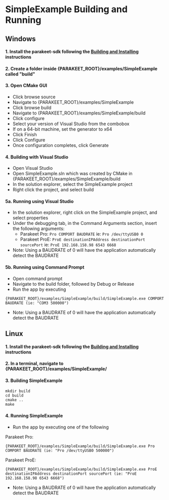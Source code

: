 # SimpleExample Building and Running

## Windows

#### 1. Install the parakeet-sdk following the [Building and Installing](Building%20and%20Installing.md) instructions
#### 2. Create a folder inside {PARAKEET_ROOT}/examples/SimpleExample called "build"
#### 3. Open CMake GUI
- Click browse source
- Navigate to {PARAKEET_ROOT}/examples/SimpleExample
- Click browse build
- Navigate to {PARAKEET_ROOT}/examples/SimpleExample/build
- Click configure
- Select your version of Visual Studio from the combobox
- If on a 64-bit machine, set the generator to x64
- Click Finish
- Click Configure
- Once configuration completes, click Generate

#### 4. Building with Visual Studio
- Open Visual Studio
- Open SimpleExample.sln which was created by CMake in {PARAKEET_ROOT}/examples/SimpleExample/build
- In the solution explorer, select the SimpleExample project
- Right click the project, and select build

#### 5a. Running using Visual Studio
- In the solution explorer, right click on the SimpleExample project, and select properties
- Under the debugging tab, in the Command Arguments section, insert the following arguments:
	- Parakeet Pro: `Pro COMPORT BAUDRATE` ie: `Pro /dev/ttyUSB0 0`
	- Parakeet ProE: `ProE destinationIPAddress destinationPort sourcePort` ie: `ProE 192.168.158.98 6543 6668`
- Note: Using a BAUDRATE of 0 will have the application automatically detect the BAUDRATE

#### 5b. Running using Command Prompt
- Open command prompt
- Navigate to the build folder, followed by Debug or Release
- Run the app by executing 

```
{PARAKEET_ROOT}/examples/SimpleExample/build/SimpleExample.exe COMPORT BAUDRATE (ie: "COM3 500000")
```

- Note: Using a BAUDRATE of 0 will have the application automatically detect the BAUDRATE

## Linux
#### 1. Install the parakeet-sdk following the [Building and Installing](Building%20and%20Installing.md) instructions
#### 2. In a terminal, navigate to {PARAKEET_ROOT}/examples/SimpleExample/
#### 3. Building SimpleExample
```
mkdir build
cd build
cmake ..
make
```

#### 4. Running SimpleExample
- Run the app by executing one of the following

Parakeet Pro:
```
{PARAKEET_ROOT}/examples/SimpleExample/build/SimpleExample.exe Pro COMPORT BAUDRATE (ie: "Pro /dev/ttyUSB0 500000")
```

Parakeet ProE:
```
{PARAKEET_ROOT}/examples/SimpleExample/build/SimpleExample.exe ProE destinationIPAddress destinationPort sourcePort (ie: "ProE 192.168.158.98 6543 6668")
```

- Note: Using a BAUDRATE of 0 will have the application automatically detect the BAUDRATE